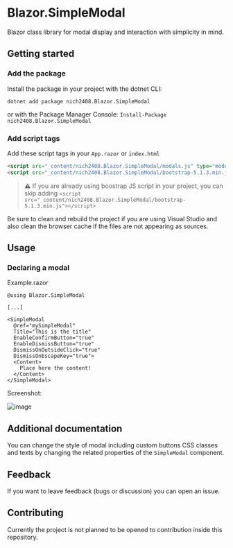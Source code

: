 # Blazor.SimpleModal

Blazor class library for modal display and interaction with simplicity in mind.

## Getting started

### Add the package
Install the package in your project with the dotnet CLI:

`dotnet add package nich2408.Blazor.SimpleModal`

or with the Package Manager Console:
`Install-Package nich2408.Blazor.SimpleModal`

### Add script tags
Add these script tags in your `App.razor` or `index.html`
```html
<script src="_content/nich2408.Blazor.SimpleModal/modals.js" type="module"></script>
<script src="_content/nich2408.Blazor.SimpleModal/bootstrap-5.1.3.min.js"></script>
```

> :warning: If you are already using boostrap JS script in your project, you can skip adding `<script src="_content/nich2408.Blazor.SimpleModal/bootstrap-5.1.3.min.js"></script>`

Be sure to clean and rebuild the project if you are using Visual Studio and also clean the browser cache if the files are not appearing as sources.

## Usage

### Declaring a modal
Example.razor
```razor
@using Blazor.SimpleModal

[...]

<SimpleModal
  @ref="mySimpleModal"
  Title="This is the title"
  EnableConfirmButton="true"
  EnableDismissButton="true"
  DismissOnOutsideClick="true"
  DismissOnEscapeKey="true">
  <Content>
    Place here the content!
  </Content>
</SimpleModal>
```

Screenshot:

![image](https://github.com/nich2408/Blazor.SimpleModal/assets/98348348/262ae2df-0f5c-4fad-9ad0-1952573d521d)


## Additional documentation
You can change the style of modal including custom buttons CSS classes and texts by changing the related properties of the `SimpleModal` component.

## Feedback
If you want to leave feedback (bugs or discussion) you can open an issue.

## Contributing
Currently the project is not planned to be opened to contribution inside this repository.
